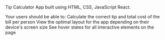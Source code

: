 Tip Calculator App built using HTML, CSS, JavaScript React.

Your users should be able to:
Calculate the correct tip and total cost of the bill per person
View the optimal layout for the app depending on their device's screen size
See hover states for all interactive elements on the page
